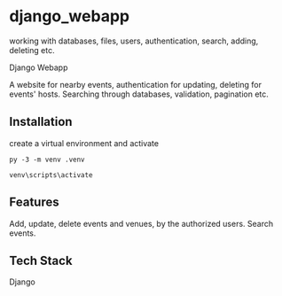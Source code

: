 # django_webapp
working with databases, files, users, authentication, search, adding, deleting etc.


Django Webapp

A website for nearby events, authentication for updating, deleting for events' hosts.
Searching through databases, validation, pagination etc.


## Installation

create a virtual environment and activate

    py -3 -m venv .venv

    venv\scripts\activate


## Features

Add, update, delete events and venues, by the authorized users.
Search events.
## Tech Stack
Django


